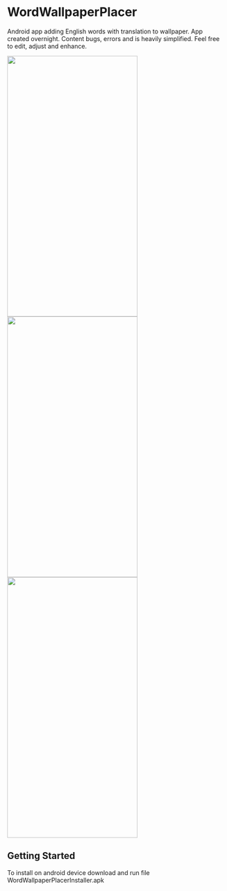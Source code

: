 # WordWallpaperPlacer

Android app adding English words with translation to wallpaper.
App created overnight. Content bugs, errors and is heavily simplified. Feel free to edit, adjust and enhance.

<img src="https://user-images.githubusercontent.com/44847377/109422395-a2bc9a00-79db-11eb-8ed8-9f5e4c16a97a.jpg" width="300" height="600" />   <img src="https://user-images.githubusercontent.com/44847377/109422400-a9e3a800-79db-11eb-8389-c4c8e8469d5e.jpg" width="300" height="600" />   <img src="https://user-images.githubusercontent.com/44847377/109422401-abad6b80-79db-11eb-8ad6-df60c89c6074.jpg" width="300" height="600" />

## Getting Started
To install on android device download and run file WordWallpaperPlacerInstaller.apk
